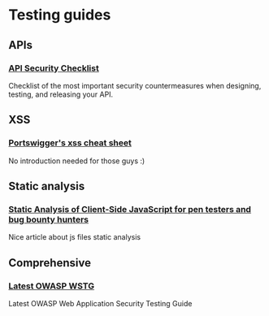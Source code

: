 # Testing guides

## APIs

### [API Security Checklist](https://github.com/shieldfy/API-Security-Checklist)
Checklist of the most important security countermeasures when designing, testing, and releasing your API.

## XSS

### [Portswigger's xss cheat sheet](https://portswigger.net/web-security/cross-site-scripting/cheat-sheet)
No introduction needed for those guys :)

## Static analysis
### [Static Analysis of Client-Side JavaScript for pen testers and bug bounty hunters](https://blog.appsecco.com/static-analysis-of-client-side-javascript-for-pen-testers-and-bug-bounty-hunters-f1cb1a5d5288)
Nice article about js files static analysis

## Comprehensive
### [Latest OWASP WSTG](https://owasp.org/www-project-web-security-testing-guide/latest/4-Web_Application_Security_Testing/)
Latest OWASP Web Application Security Testing Guide
